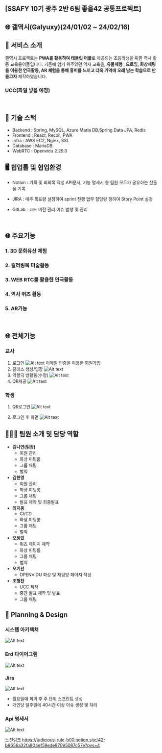 ## [SSAFY 10기 광주 2반 6팀 좋을42 공통프로젝트]

## 🌐 갤역시(Galyuxy)(24/01/02 ~ 24/02/16)

## 📑 서비스 소개

갤역시 프로젝트는 <B>PWA를 활용하여 태블릿 어플</B>로 제공되는 초등학생을 위한 역사 활동 교육용어플입니다.
기존에 암기 위주였던 역사 교육을, <B>유물체험 , 드로잉, 화상채팅을 이용한 연극활동, AR 체험을 통해 흥미를 느끼고 더욱 기억에 오래 남는 학습으로 만들고자</B> 제작하였습니다.

### UCC(파일 넣을 예정)

<br>

## 🔧 기술 스택

- Backend : Spring, MySQL, Azure Maria DB,Spring Data JPA, Redis
- Frontend : React, Recoil, PWA
- Infra : AWS EC2, Nginx, SSL
- Database : MariaDB
- WebRTC : Openvidu 2.29.0
  <br>

## 🖥️ 협업툴 및 협업환경

- Notion :
  기획 및 회의록 작성
  API문서, 기능 명세서 등 팀원 모두가 공유하는 산출물 기록
- JIRA :
  매주 목표량 설정하여 sprint 진행
  업무 할당량 정하여 Story Point 설정
- GitLab :
코드 버전 관리
이슈 발행 및 관리

  <br>

## 🌐 주요기능

### 1. 3D 문화유산 체험

### 2. 컬러링북 미술활동

### 3. WEB RTC를 활용한 연극활동

### 4. 역사 퀴즈 활동

### 5. AR기능

<br>

## 🌐 전체기능

### 교사

1. 로그인
   ![Alt text](./Readmeassets/교사회원가입.png)
   이메일 인증을 이용한 회원가입
2. 클래스 생성/입장
   ![Alt text](./Readmeassets/교사클래스생성.png)
3. 역할극 방활동(수정)
   ![Alt text](./Readmeassets/교사역활극.png)
4. QR제공
   ![Alt text](./Readmeassets/교사QR.png)

### 학생

1. QR로그인
   ![Alt text](./Readmeassets/Qr로그인.png)

2. 로그인 후 화면
   ![Alt text](./Readmeassets/학생메인.png)
   <br>

## 👨‍👩‍👧 팀원 소개 및 담당 역할

- **김나연(팀장)**
  - 회원 관리
  - 화상 미팅룸
  - 그룹 채팅
  - 벌칙
- **김현영**
  - 회원 관리
  - 화상 미팅룸
  - 그룹 채팅
  - 발표 제작 및 최종발표
- **최지웅**
  - CI/CD
  - 화상 미팅룸
  - 그룹 채팅
  - 벌칙
- **오정민**
  - 퀴즈 페이지 제작
  - 화상 미팅룸
  - 그룹 채팅
  - 벌칙
- **오기선**
  - OPENVIDU 화상 및 채팅방 페이지 작성
- **조형찬**
  - UCC 제작
  - 중간 발표 제작 및 발표
  - 그룹 채팅
    <br>

## 📑 Planning & Design

### 시스템 아키텍쳐

![Alt text](./Readmeassets/시스템아키텍처.png)

### Erd 다이어그램

![Alt text](./Readmeassets/ERD.png)

### Jira

![Alt text](./Readmeassets/Jira.png)

- 월요일에 회의 후 주 단위 스프린트 생성
- 개인당 일주일에 40시간 이상 이슈 생성 및 처리

### Api 명세서

![Alt text](./Readmeassets/Api.png)

노션링크
https://judicious-rule-b00.notion.site/42-b8656a32fa804ef59ede97095087c57e?pvs=4
